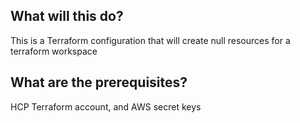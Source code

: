 ## What will this do?

This is a Terraform configuration that will create null resources for a terraform workspace


## What are the prerequisites?

HCP Terraform account, and AWS secret keys
